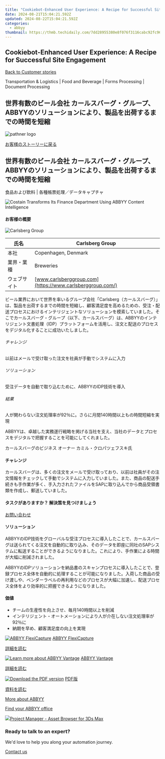 ```yaml
---
title: "Cookiebot-Enhanced User Experience: A Recipe for Successful Site Engagement"
date: 2024-08-21T15:04:21.592Z
updated: 2024-08-22T15:04:21.592Z
categories:
  - abbyy
thumbnail: https://thmb.techidaily.com/7dd28955380e8f076f3116cabc92fc969f652f83985c018ac1bb6ff108bf9534.jpg
---
```


## Cookiebot-Enhanced User Experience: A Recipe for Successful Site Engagement

[Back to Customer stories](https://tools.techidaily.com/abbyy/products/)

Transportation & Logistics | Food and Beverage | Forms Processing | Document Processing

## 世界有数のビール会社 カールスバーグ・グループ、ABBYYのソリューションにより、製品を出荷するまでの時間を短縮

![pathner logo](https://content.abbyy.com/-/media/project/abbyy/abbyy/logos-white/ja/183853.png?h=40&iar=0&w=120)

[お客様のストーリーに戻る](https://tools.techidaily.com/abbyy/products/)

## 世界有数のビール会社 カールスバーグ・グループ、ABBYYのソリューションにより、製品を出荷するまでの時間を短縮

食品および飲料 | 各種帳票処理／データキャプチャ 

![Costain Transforms Its Finance Department Using ABBYY Content Intelligence](https://static4.abbyy.com/abbyycommedia/36081/15063-carlsberg-556x303.png) 

#### お客様の概要

![Carlsberg Group](https://static5.abbyy.com/abbyycommedia/36017/15064-logo-carlsberg-group.png) 

| 氏名     | Carlsberg Group                                           |
| ------ | --------------------------------------------------------- |
| 本社     | Copenhagen, Denmark                                       |
| 業界・業種  | Breweries                                                 |
| ウェブサイト | [www.carlsberggroup.com](https://www.carlsberggroup.com/) |

ビール業界において世界を率いるグループ会社「Carlsberg（カールスバーグ）」は、製品を出荷するまでの時間を短縮し、顧客満足度を高めるための、受注・配送プロセスにおけるインテリジェントなソリューションを模索していました。そこでカールスバーグ・グループ（以下、カールスバーグ）は、ABBYYのインテリジェント文書処理（IDP）プラットフォームを活用し、注文と配送のプロセスをデジタル化することに成功いたしました。

###### チャレンジ

以前はメールで受け取った注文を社員が手動でシステムに入力

###### ソリューション

受注データを自動で取り込むために、ABBYYのIDP技術を導入

###### 結果

人が関わらない注文処理率が92％に。さらに月間140時間以上もの時間短縮を実現

 ABBYYは、卓越した実務遂行戦略を掲げる当社を支え、当社のデータとプロセスをデジタルで把握することを可能にしてくれました。

 カールスバーグのビジネス オーナー カミル・クロパツェフスキ氏

#### チャレンジ

カールスバーグは、多くの注文をメールで受け取っており、以前は社員がその注文情報をチェックして手動でシステムに入力していました。また、商品の配送手続きも手作業が多く、手入力されたファイルをSAPに取り込んでから商品受領書類を作成し、郵送していました。

#### タスクがありますか？ 解決策を見つけましょう

[お問い合わせ](https://tools.techidaily.com/abbyy/products/) 

#### ソリューション

ABBYYのIDP技術をグローバルな受注プロセスに導入したことで、カールスバーグは送られてくる注文を自動的に取り込み、そのデータを即座に同社のSAPシステムに転送することができるようになりました。これにより、手作業による時間が大幅に削減されました。

ABBYYのIDPソリューションを納品書のスキャンプロセスに導入したことで、登録プロセス全体を自動的に処理することが可能になりました。入荷した商品の受け渡しや、ベンダーラベルの再利用などのプロセスが大幅に加速し、配送プロセス全体をより効率的に把握できるようになりました。

#### 価値

   * チームの生産性を向上させ、毎月140時間以上を削減
   * インテリジェント・オートメーションにより人が介在しない注文処理率が92％に
   * 納期を早め、顧客満足度の向上を実現

[![ABBYY FlexiCapture](https://static2.abbyy.com/abbyycommedia/21380/4-flexicapture.jpg)](https://tools.techidaily.com/abbyy/products/) [ABBYY FlexiCapture](https://tools.techidaily.com/abbyy/products/) 

[詳細を読む](https://tools.techidaily.com/abbyy/products/) 

[![Learn more about ABBYY Vantage](https://static2.abbyy.com/abbyycommedia/24337/mailroom_automation_360x162.jpg)](https://tools.techidaily.com/abbyy/products/) [ABBYY Vantage](https://tools.techidaily.com/abbyy/products/) 

[詳細を読む](https://tools.techidaily.com/abbyy/products/) 

[![Download the PDF version](https://static4.abbyy.com/abbyycommedia/36083/15063-carlsberg-360x162.png)](https://static2.abbyy.com/abbyycommedia/36785/carlsberg-group-breweries-case-study-ja.pdf "PDF版") [PDF版](https://static2.abbyy.com/abbyycommedia/36785/carlsberg-group-breweries-case-study-ja.pdf "PDF版") 

[資料を読む](https://static2.abbyy.com/abbyycommedia/36785/carlsberg-group-breweries-case-study-ja.pdf "PDF版") 

[More about ABBYY](https://tools.techidaily.com/abbyy/products/) 

[Find your ABBYY office](https://tools.techidaily.com/abbyy/products/) 

<!-- affiliate ads begin -->
<a href="https://secure.2checkout.com/order/checkout.php?PRODS=4709458&QTY=1&AFFILIATE=108875&CART=1"><img src="https://3d-kstudio.com/wp-content/uploads/2014/02/Project-Manager-3D-Models-4-800x800.jpg" border="0">Project Manager - Asset Browser for 3Ds Max</a>
<!-- affiliate ads end -->
### Ready to talk to an expert?

We'd love to help you along your automation journey.

[Contact us](https://tools.techidaily.com/abbyy/products/)

<ins class="adsbygoogle"
     style="display:block"
     data-ad-format="autorelaxed"
     data-ad-client="ca-pub-7571918770474297"
     data-ad-slot="1223367746"></ins>



<ins class="adsbygoogle"
     style="display:block"
     data-ad-client="ca-pub-7571918770474297"
     data-ad-slot="8358498916"
     data-ad-format="auto"
     data-full-width-responsive="true"></ins>
